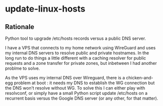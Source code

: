 # update-linux-hosts

## Rationale
Python tool to upgrade /etc/hosts records versus a public DNS server.

I have a VPS that connects to my home network using WireGuard and uses my internal DNS servers to resolve public and private hostnames.
In the long run to do things a little different with a caching resolver for public requests and a zone transfer for private zones, but inbetween I had another problme to solve.

As the VPS uses my internal DNS over Wireguard, there is a chicken-and-egg problem at boot : it needs my DNS to establish the WG connection but the DNS won't resolve without WG.  To solve this I can either play with resolvconf, or simply have a small Python script update /etc/hosts on a recurrent basis versus the Google DNS server (or any other, for that matter).
